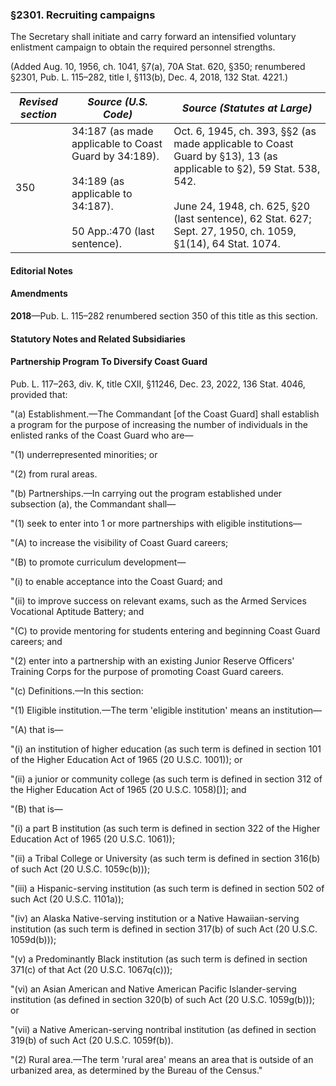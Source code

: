 ### §2301. Recruiting campaigns ###

The Secretary shall initiate and carry forward an intensified voluntary enlistment campaign to obtain the required personnel strengths.

(Added Aug. 10, 1956, ch. 1041, §7(a), 70A Stat. 620, §350; renumbered §2301, Pub. L. 115–282, title I, §113(b), Dec. 4, 2018, 132 Stat. 4221.)

|*Revised section*|                                                         *Source (U.S. Code)*                                                         |                                                                                                      *Source (Statutes at Large)*                                                                                                      |
|-----------------|--------------------------------------------------------------------------------------------------------------------------------------|----------------------------------------------------------------------------------------------------------------------------------------------------------------------------------------------------------------------------------------|
|       350       |34:187 (as made applicable to Coast Guard by 34:189).<br/><br/>34:189 (as applicable to 34:187).<br/><br/>50 App.:470 (last sentence).|Oct. 6, 1945, ch. 393, §§2 (as made applicable to Coast Guard by §13), 13 (as applicable to §2), 59 Stat. 538, 542.<br/><br/>June 24, 1948, ch. 625, §20 (last sentence), 62 Stat. 627; Sept. 27, 1950, ch. 1059, §1(14), 64 Stat. 1074.|

#### **Editorial Notes** ####

#### Amendments ####

**2018**—Pub. L. 115–282 renumbered section 350 of this title as this section.

#### **Statutory Notes and Related Subsidiaries** ####

#### Partnership Program To Diversify Coast Guard ####

Pub. L. 117–263, div. K, title CXII, §11246, Dec. 23, 2022, 136 Stat. 4046, provided that:

"(a) Establishment.—The Commandant [of the Coast Guard] shall establish a program for the purpose of increasing the number of individuals in the enlisted ranks of the Coast Guard who are—

"(1) underrepresented minorities; or

"(2) from rural areas.

"(b) Partnerships.—In carrying out the program established under subsection (a), the Commandant shall—

"(1) seek to enter into 1 or more partnerships with eligible institutions—

"(A) to increase the visibility of Coast Guard careers;

"(B) to promote curriculum development—

"(i) to enable acceptance into the Coast Guard; and

"(ii) to improve success on relevant exams, such as the Armed Services Vocational Aptitude Battery; and

"(C) to provide mentoring for students entering and beginning Coast Guard careers; and

"(2) enter into a partnership with an existing Junior Reserve Officers' Training Corps for the purpose of promoting Coast Guard careers.

"(c) Definitions.—In this section:

"(1) Eligible institution.—The term 'eligible institution' means an institution—

"(A) that is—

"(i) an institution of higher education (as such term is defined in section 101 of the Higher Education Act of 1965 (20 U.S.C. 1001)); or

"(ii) a junior or community college (as such term is defined in section 312 of the Higher Education Act of 1965 (20 U.S.C. 1058)[)]; and

"(B) that is—

"(i) a part B institution (as such term is defined in section 322 of the Higher Education Act of 1965 (20 U.S.C. 1061));

"(ii) a Tribal College or University (as such term is defined in section 316(b) of such Act (20 U.S.C. 1059c(b)));

"(iii) a Hispanic-serving institution (as such term is defined in section 502 of such Act (20 U.S.C. 1101a));

"(iv) an Alaska Native-serving institution or a Native Hawaiian-serving institution (as such term is defined in section 317(b) of such Act (20 U.S.C. 1059d(b)));

"(v) a Predominantly Black institution (as such term is defined in section 371(c) of that Act (20 U.S.C. 1067q(c)));

"(vi) an Asian American and Native American Pacific Islander-serving institution (as defined in section 320(b) of such Act (20 U.S.C. 1059g(b))); or

"(vii) a Native American-serving nontribal institution (as defined in section 319(b) of such Act (20 U.S.C. 1059f(b)).

"(2) Rural area.—The term 'rural area' means an area that is outside of an urbanized area, as determined by the Bureau of the Census."